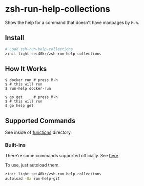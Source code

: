 # zsh-run-help-collections

Show the help for a command that doesn't have manpages by `M-h`.

## Install

```sh
# Load zsh-run-help-collections
zinit light sei40kr/zsh-run-help-collections
```

## How It Works

```
$ docker run # press M-h
$ # this will run
$ run-help docker-run

$ go get     # press M-h
$ # this will run
$ go help get
```

## Supported Commands

See inside of [functions](https://github.com/sei40kr/zsh-run-help-collections/tree/master/functions) directory.

### Built-ins

There're some commands supported officially.
See [here](https://github.com/zsh-users/zsh/tree/master/Functions/Misc).

To use, just autoload them.

```sh
zinit light sei40kr/zsh-run-help-collections
autoload -Uz run-help-git
```

